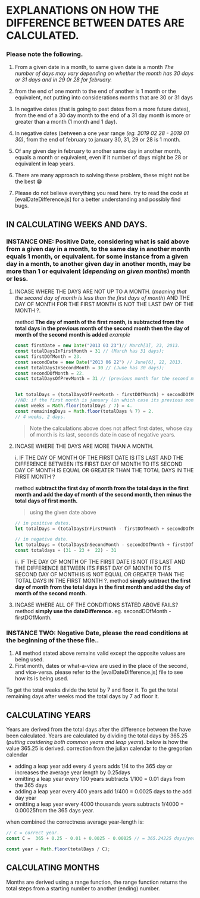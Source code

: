 # EXPLANATIONS ON HOW THE DIFFERENCE BETWEEN DATES ARE CALCULATED.

### Please note the following.
1. From a given date in a month, to same given date is a month
_The number of days may vary depending on whether the month has 30 days or 31 days and in 29 0r 28 for february._
2. from the end of one month to the end of another is 1 month or the equivalent, not putting into considerations months that are 30 or 31 days
3. In negative dates (that is going to past dates from a more future dates), from the end of a 30 day month to the end of a 31 day month is more or greater than a month (1 month and 1 day).

4. In negative dates (between a one year range _(eg. 2019 02 28 - 2019 01 30)_, from the end of february to january 30, 31, 29 or 28 is 1 month.

5. Of any given day in february to another same day in another month, equals a month or equivalent, even if it number of days might be 28 or equivalent in leap years.

6. There are many approach to solving these problem, these might not be the best 😁

7. Please do not believe everything you read here. try to read the code at [evalDateDifference.js] for a better understanding and possibly find bugs.

## IN CALCULATING WEEKS AND DAYS.

### INSTANCE ONE: Positive Date, considering what is said above from a given day in a month, to the same day in another month equals 1 month, or equivalent. for some instance from a given day in a month, to another given day in another month, may be more than 1 or equivalent (_depending on given months_) month or less.

1. INCASE WHERE THE DAYS ARE NOT UP TO A MONTH. (_meaning that the second day of month is less than the first days of month_) AND THE DAY OF MONTH FOR THE FIRST MONTH IS NOT THE LAST DAY OF THE MONTH ?.

    method
    **The day of month of the first month, is subtracted from the total days in the previous month of the second month then the day of month of the second month is added**
    *example*
    ```javascript
    const firstDate = new Date("2013 03 23")// March[3], 23, 2013.
    const totalDaysInFirstMonth = 31 // (March has 31 days);
    const firstDOfMonth = 23.
    const secondDate = new Date("2013 06 22") // June[6], 22, 2013.
    const totalDaysInSecondMonth = 30 // (June has 30 days);
    const secondDOfMonth = 22.
    const totalDaysOfPrevMonth = 31 // (previous month for the second month is May).


    let totalDays = (totalDaysOfPrevMonth - firstDOfMonth) + secondDOfMonth;
    //NB: if the first month is january (in which case its previous month will be 0), use its total days instead
    const weeks = Math.floor(totalDays / 7) = 4.
    const remainingDays = Math.floor(totalDays % 7) = 2.
    // 4 weeks, 2 days.
    ```

    > Note the calculations above does not affect first dates, whose  day of month is its last, seconds date in case of negative years.

2. INCASE WHERE THE DAYS ARE MORE THAN A MONTH.

    i. IF THE DAY OF MONTH OF THE FIRST DATE IS ITS LAST AND THE DIFFERENCE BETWEEN ITS FIRST DAY OF MONTH TO ITS SECOND DAY OF MONTH IS EQUAL OR GREATER THAN THE TOTAL DAYS IN THE FIRST MONTH ? 

    method
    **subtract the first day of month from the total days in the first month and add the day of month of the second month, then minus the total days of first month.**

    > using the given date above 
    ```javascript
    // in positive dates.
    let totalDays = (totalDaysInFirstMonth - firstDOfMonth + secondDOfMonth) - totalDaysInFirstMonth

    // in negative date.
    let totalDays = (totalDaysInSecondMonth - secondDOfMonth + firstDOfMonth) - totalDaysInSecondMonth
    const totaldays = (31 - 23 +  22) - 31
    ```

    ii. IF THE DAY OF MONTH OF THE FIRST DATE IS NOT ITS LAST AND THE DIFFERENCE BETWEEN ITS FIRST DAY OF MONTH TO ITS SECOND DAY OF MONTH IS IS NOT EQUAL OR GREATER THAN THE TOTAL DAYS IN THE FIRST MONTH ?.
    method
    **simply subtract the first day of month from the total days in the first month and add the day of month of the second month.**

3. INCASE WHERE ALL OF THE CONDITIONS STATED ABOVE FAILS?
    method
    **simply use the dateDifference.**
    eg. secondDOfMonth - firstDOfMonth.

### INSTANCE TWO: Negative Date, please the read conditions at the beginning of the these file..
 1. All method stated above remains valid except the opposite values are being used.
 2. First month, dates or what-a-view are used in the place of the second, and vice-versa.
please refer to the [evalDateDifference.js] file to see how its is being used.


To get the total weeks divide the total by 7 and floor it.
To get the total remaining days after weeks mod the total days by 7 ad floor it.

## CALCULATING YEARS

Years are derived from the total days after the difference between the have been calculated.
Years are calculated by dividing  the total days by  365.25 (_putting cosidering both common years and leap years_).
below is how the value 365.25 is derived.
correction from the julian calendar to the gregorian calendar
* adding a leap year add every 4 years adds 1/4 to the 365 day or increases the average year length by 0.25days
* omitting a leap year every 100 years subtracts 1/100 = 0.01 days from the 365 days
* adding a leap year every 400 years add 1/400 = 0.0025 days to the add day year
* omitting a leap year every 4000 thousands years subtracts 1/4000 = 0.00025from the 365 days year.
	
when combined the correctness average year-length  is:
```javascript
// C = correct year.
const C =  365 + 0.25 - 0.01 + 0.0025 - 0.00025 // = 365.24225 days/year

const year = Math.floor(totalDays / C);
```

## CALCULATING MONTHS

Months are derived using a range function, the range function returns the total steps from a starting number to another (ending) number.




